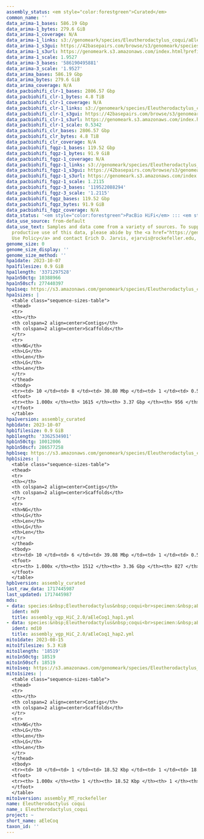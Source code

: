 ```yaml
---
assembly_status: <em style="color:forestgreen">Curated</em>
common_name: ''
data_arima-1_bases: 586.19 Gbp
data_arima-1_bytes: 279.6 GiB
data_arima-1_coverage: N/A
data_arima-1_links: s3://genomeark/species/Eleutherodactylus_coqui/aEleCoq1/genomic_data/arima/<br>
data_arima-1_s3gui: https://42basepairs.com/browse/s3/genomeark/species/Eleutherodactylus_coqui/aEleCoq1/genomic_data/arima/
data_arima-1_s3url: https://genomeark.s3.amazonaws.com/index.html?prefix=species/Eleutherodactylus_coqui/aEleCoq1/genomic_data/arima/
data_arima-1_scale: 1.9527
data_arima-3_bases: '586190495881'
data_arima-3_scale: '1.9527'
data_arima_bases: 586.19 Gbp
data_arima_bytes: 279.6 GiB
data_arima_coverage: N/A
data_pacbiohifi_clr-1_bases: 2806.57 Gbp
data_pacbiohifi_clr-1_bytes: 4.8 TiB
data_pacbiohifi_clr-1_coverage: N/A
data_pacbiohifi_clr-1_links: s3://genomeark/species/Eleutherodactylus_coqui/aEleCoq1/genomic_data/pacbio_hifi/<br>
data_pacbiohifi_clr-1_s3gui: https://42basepairs.com/browse/s3/genomeark/species/Eleutherodactylus_coqui/aEleCoq1/genomic_data/pacbio_hifi/
data_pacbiohifi_clr-1_s3url: https://genomeark.s3.amazonaws.com/index.html?prefix=species/Eleutherodactylus_coqui/aEleCoq1/genomic_data/pacbio_hifi/
data_pacbiohifi_clr-1_scale: 0.5342
data_pacbiohifi_clr_bases: 2806.57 Gbp
data_pacbiohifi_clr_bytes: 4.8 TiB
data_pacbiohifi_clr_coverage: N/A
data_pacbiohifi_fqgz-1_bases: 119.52 Gbp
data_pacbiohifi_fqgz-1_bytes: 91.9 GiB
data_pacbiohifi_fqgz-1_coverage: N/A
data_pacbiohifi_fqgz-1_links: s3://genomeark/species/Eleutherodactylus_coqui/aEleCoq1/genomic_data/pacbio_hifi/<br>
data_pacbiohifi_fqgz-1_s3gui: https://42basepairs.com/browse/s3/genomeark/species/Eleutherodactylus_coqui/aEleCoq1/genomic_data/pacbio_hifi/
data_pacbiohifi_fqgz-1_s3url: https://genomeark.s3.amazonaws.com/index.html?prefix=species/Eleutherodactylus_coqui/aEleCoq1/genomic_data/pacbio_hifi/
data_pacbiohifi_fqgz-1_scale: 1.2115
data_pacbiohifi_fqgz-3_bases: '119522088294'
data_pacbiohifi_fqgz-3_scale: '1.2115'
data_pacbiohifi_fqgz_bases: 119.52 Gbp
data_pacbiohifi_fqgz_bytes: 91.9 GiB
data_pacbiohifi_fqgz_coverage: N/A
data_status: '<em style="color:forestgreen">PacBio HiFi</em> ::: <em style="color:forestgreen">Arima</em>'
data_use_source: from-default
data_use_text: Samples and data come from a variety of sources. To support fair and
  productive use of this data, please abide by the <a href="https://genome10k.soe.ucsc.edu/data-use-policies/">Data
  Use Policy</a> and contact Erich D. Jarvis, ejarvis@rockefeller.edu, with any questions.
genome_size: 0
genome_size_display: ''
genome_size_method: ''
hpa1date: 2023-10-07
hpa1filesize: 0.9 GiB
hpa1length: '3371297528'
hpa1n50ctg: 10388966
hpa1n50scf: 277440397
hpa1seq: https://s3.amazonaws.com/genomeark/species/Eleutherodactylus_coqui/aEleCoq1/assembly_curated/aEleCoq1.hap1.cur.20231007.fasta.gz
hpa1sizes: |
  <table class="sequence-sizes-table">
  <thead>
  <tr>
  <th></th>
  <th colspan=2 align=center>Contigs</th>
  <th colspan=2 align=center>Scaffolds</th>
  </tr>
  <tr>
  <th>NG</th>
  <th>LG</th>
  <th>Len</th>
  <th>LG</th>
  <th>Len</th>
  </tr>
  </thead>
  <tbody>
  <tr><td> 10 </td><td> 8 </td><td> 30.80 Mbp </td><td> 1 </td><td> 0.54 Gbp </td></tr><tr><td> 20 </td><td> 21 </td><td> 21.05 Mbp </td><td> 2 </td><td> 346.26 Mbp </td></tr><tr><td> 30 </td><td> 38 </td><td> 18.10 Mbp </td><td> 3 </td><td> 319.81 Mbp </td></tr><tr><td> 40 </td><td> 60 </td><td> 13.62 Mbp </td><td> 4 </td><td> 304.12 Mbp </td></tr><tr style="background-color:#cccccc;"><td> 50 </td><td> 89 </td><td style="background-color:#88ff88;"> 10.39 Mbp </td><td> 5 </td><td style="background-color:#88ff88;"> 277.44 Mbp </td></tr><tr><td> 60 </td><td> 126 </td><td> 8.00 Mbp </td><td> 6 </td><td> 246.83 Mbp </td></tr><tr><td> 70 </td><td> 179 </td><td> 5.26 Mbp </td><td> 8 </td><td> 210.11 Mbp </td></tr><tr><td> 80 </td><td> 257 </td><td> 3.46 Mbp </td><td> 10 </td><td> 143.70 Mbp </td></tr><tr><td> 90 </td><td> 394 </td><td> 1.72 Mbp </td><td> 12 </td><td> 132.95 Mbp </td></tr><tr><td> 100 </td><td> 1615 </td><td> 10.59 Kbp </td><td> 956 </td><td> 10.59 Kbp </td></tr></tbody>
  <tfoot>
  <tr><th> 1.000x </th><th> 1615 </th><th> 3.37 Gbp </th><th> 956 </th><th> 3.37 Gbp </th></tr>
  </tfoot>
  </table>
hpa1version: assembly_curated
hpb1date: 2023-10-07
hpb1filesize: 0.9 GiB
hpb1length: '3362534901'
hpb1n50ctg: 10012006
hpb1n50scf: 286577258
hpb1seq: https://s3.amazonaws.com/genomeark/species/Eleutherodactylus_coqui/aEleCoq1/assembly_curated/aEleCoq1.hap2.cur.20231007.fasta.gz
hpb1sizes: |
  <table class="sequence-sizes-table">
  <thead>
  <tr>
  <th></th>
  <th colspan=2 align=center>Contigs</th>
  <th colspan=2 align=center>Scaffolds</th>
  </tr>
  <tr>
  <th>NG</th>
  <th>LG</th>
  <th>Len</th>
  <th>LG</th>
  <th>Len</th>
  </tr>
  </thead>
  <tbody>
  <tr><td> 10 </td><td> 6 </td><td> 39.08 Mbp </td><td> 1 </td><td> 0.53 Gbp </td></tr><tr><td> 20 </td><td> 17 </td><td> 25.65 Mbp </td><td> 2 </td><td> 334.35 Mbp </td></tr><tr><td> 30 </td><td> 32 </td><td> 18.98 Mbp </td><td> 3 </td><td> 315.19 Mbp </td></tr><tr><td> 40 </td><td> 54 </td><td> 12.96 Mbp </td><td> 4 </td><td> 308.51 Mbp </td></tr><tr style="background-color:#cccccc;"><td> 50 </td><td> 84 </td><td style="background-color:#88ff88;"> 10.01 Mbp </td><td> 5 </td><td style="background-color:#88ff88;"> 286.58 Mbp </td></tr><tr><td> 60 </td><td> 122 </td><td> 7.74 Mbp </td><td> 6 </td><td> 249.86 Mbp </td></tr><tr><td> 70 </td><td> 176 </td><td> 5.01 Mbp </td><td> 8 </td><td> 212.34 Mbp </td></tr><tr><td> 80 </td><td> 260 </td><td> 3.34 Mbp </td><td> 10 </td><td> 150.57 Mbp </td></tr><tr><td> 90 </td><td> 400 </td><td> 1.68 Mbp </td><td> 12 </td><td> 133.18 Mbp </td></tr><tr><td> 100 </td><td> 1512 </td><td> 9.38 Kbp </td><td> 827 </td><td> 9.38 Kbp </td></tr></tbody>
  <tfoot>
  <tr><th> 1.000x </th><th> 1512 </th><th> 3.36 Gbp </th><th> 827 </th><th> 3.36 Gbp </th></tr>
  </tfoot>
  </table>
hpb1version: assembly_curated
last_raw_data: 1717445987
last_updated: 1717445987
mds:
- data: species:&nbsp;Eleutherodactylus&nbsp;coqui<br>specimen:&nbsp;aEleCoq1<br>projects:&nbsp;<br>&nbsp;&nbsp;-&nbsp;vgp<br>data_location:&nbsp;S3<br>release_to:&nbsp;S3<br>haplotype_to_curate:&nbsp;hap1<br>hap1:&nbsp;s3://genomeark/species/Eleutherodactylus_coqui/aEleCoq1/assembly_vgp_HiC_2.0/aEleCoq1.HiC.hap1.20230815.fasta.gz<br>hap2:&nbsp;s3://genomeark/species/Eleutherodactylus_coqui/aEleCoq1/assembly_vgp_HiC_2.0/aEleCoq1.HiC.hap2.20230815.fasta.gz<br>pretext_hap1:&nbsp;s3://genomeark/species/Eleutherodactylus_coqui/aEleCoq1/assembly_vgp_HiC_2.0/evaluation/hap1/pretext/aEleCoq1_hap1_s2.pretext<br>pretext_hap2:&nbsp;s3://genomeark/species/Eleutherodactylus_coqui/aEleCoq1/assembly_vgp_HiC_2.0/evaluation/hap2/pretext/aEleCoq1_hap2_s2.pretext<br>kmer_spectra_img:&nbsp;s3://genomeark/species/Eleutherodactylus_coqui/aEleCoq1/assembly_vgp_HiC_2.0/evaluation/merqury/aEleCoq1_png/<br>mito:&nbsp;s3://genomeark/species/Eleutherodactylus_coqui/aEleCoq1/assembly_MT_rockefeller/aEleCoq1.MT.20230815.fasta.gz<br>pacbio_read_dir:&nbsp;s3://genomeark/species/Eleutherodactylus_coqui/aEleCoq1/genomic_data/pacbio_hifi/<br>pacbio_read_type:&nbsp;hifi<br>hic_read_dir:&nbsp;s3://genomeark/species/Eleutherodactylus_coqui/aEleCoq1/genomic_data/arima/<br>pipeline:<br>&nbsp;&nbsp;-&nbsp;hifiasm&nbsp;(0.19.3+galaxy0)<br>&nbsp;&nbsp;-&nbsp;yahs&nbsp;(1.2a.2)<br>assembled_by_group:&nbsp;Rockefeller<br>notes:&nbsp;This&nbsp;was&nbsp;a&nbsp;hifiasm-HiC&nbsp;assembly&nbsp;of&nbsp;aEleCoq1&nbsp;(VGL&nbsp;ID&nbsp;is&nbsp;aEleCoq3),&nbsp;resulting&nbsp;in&nbsp;two&nbsp;complete&nbsp;haplotypes.&nbsp;The&nbsp;provider&nbsp;listed&nbsp;the&nbsp;sample&nbsp;as&nbsp;male,&nbsp;and&nbsp;the&nbsp;kmer&nbsp;spectra&nbsp;seem&nbsp;to&nbsp;support&nbsp;a&nbsp;homogametic&nbsp;specimen.&nbsp;This&nbsp;individual&nbsp;did&nbsp;not&nbsp;bionano&nbsp;data.&nbsp;HiC&nbsp;scaffolding&nbsp;was&nbsp;performed&nbsp;with&nbsp;yahs.&nbsp;The&nbsp;HiC&nbsp;prep&nbsp;was&nbsp;Arima&nbsp;kit&nbsp;2.&nbsp;The&nbsp;HiC&nbsp;reads&nbsp;needed&nbsp;to&nbsp;have&nbsp;5&nbsp;bp&nbsp;trimmed&nbsp;from&nbsp;the&nbsp;5'&nbsp;end&nbsp;due&nbsp;to&nbsp;adapter&nbsp;left&nbsp;over&nbsp;from&nbsp;the&nbsp;Arima&nbsp;library&nbsp;prep&nbsp;kit.&nbsp;This&nbsp;is&nbsp;a&nbsp;phase&nbsp;1&nbsp;species.&nbsp;We&nbsp;are&nbsp;submitting&nbsp;both&nbsp;haplotypes&nbsp;for&nbsp;dual&nbsp;curation,&nbsp;and&nbsp;this&nbsp;is&nbsp;the&nbsp;ticket&nbsp;for&nbsp;hap1.&nbsp;
  ident: md9
  title: assembly_vgp_HiC_2.0/aEleCoq1_hap1.yml
- data: species:&nbsp;Eleutherodactylus&nbsp;coqui<br>specimen:&nbsp;aEleCoq1<br>projects:&nbsp;<br>&nbsp;&nbsp;-&nbsp;vgp<br>data_location:&nbsp;S3<br>release_to:&nbsp;S3<br>haplotype_to_curate:&nbsp;hap2<br>hap1:&nbsp;s3://genomeark/species/Eleutherodactylus_coqui/aEleCoq1/assembly_vgp_HiC_2.0/aEleCoq1.HiC.hap1.20230815.fasta.gz<br>hap2:&nbsp;s3://genomeark/species/Eleutherodactylus_coqui/aEleCoq1/assembly_vgp_HiC_2.0/aEleCoq1.HiC.hap2.20230815.fasta.gz<br>pretext_hap1:&nbsp;s3://genomeark/species/Eleutherodactylus_coqui/aEleCoq1/assembly_vgp_HiC_2.0/evaluation/hap1/pretext/aEleCoq1_hap1_s2.pretext<br>pretext_hap2:&nbsp;s3://genomeark/species/Eleutherodactylus_coqui/aEleCoq1/assembly_vgp_HiC_2.0/evaluation/hap2/pretext/aEleCoq1_hap2_s2.pretext<br>kmer_spectra_img:&nbsp;s3://genomeark/species/Eleutherodactylus_coqui/aEleCoq1/assembly_vgp_HiC_2.0/evaluation/merqury/aEleCoq1_png/<br>mito:&nbsp;s3://genomeark/species/Eleutherodactylus_coqui/aEleCoq1/assembly_MT_rockefeller/aEleCoq1.MT.20230815.fasta.gz<br>pacbio_read_dir:&nbsp;s3://genomeark/species/Eleutherodactylus_coqui/aEleCoq1/genomic_data/pacbio_hifi/<br>pacbio_read_type:&nbsp;hifi<br>hic_read_dir:&nbsp;s3://genomeark/species/Eleutherodactylus_coqui/aEleCoq1/genomic_data/arima/<br>pipeline:<br>&nbsp;&nbsp;-&nbsp;hifiasm&nbsp;(0.19.3+galaxy0)<br>&nbsp;&nbsp;-&nbsp;yahs&nbsp;(1.2a.2)<br>assembled_by_group:&nbsp;Rockefeller<br>notes:&nbsp;This&nbsp;was&nbsp;a&nbsp;hifiasm-HiC&nbsp;assembly&nbsp;of&nbsp;aEleCoq1&nbsp;(VGL&nbsp;ID&nbsp;is&nbsp;aEleCoq3),&nbsp;resulting&nbsp;in&nbsp;two&nbsp;complete&nbsp;haplotypes.&nbsp;The&nbsp;provider&nbsp;listed&nbsp;the&nbsp;sample&nbsp;as&nbsp;male,&nbsp;and&nbsp;the&nbsp;kmer&nbsp;spectra&nbsp;seem&nbsp;to&nbsp;support&nbsp;a&nbsp;homogametic&nbsp;specimen.&nbsp;This&nbsp;individual&nbsp;did&nbsp;not&nbsp;bionano&nbsp;data.&nbsp;HiC&nbsp;scaffolding&nbsp;was&nbsp;performed&nbsp;with&nbsp;yahs.&nbsp;The&nbsp;HiC&nbsp;prep&nbsp;was&nbsp;Arima&nbsp;kit&nbsp;2.&nbsp;The&nbsp;HiC&nbsp;reads&nbsp;needed&nbsp;to&nbsp;have&nbsp;5&nbsp;bp&nbsp;trimmed&nbsp;from&nbsp;the&nbsp;5'&nbsp;end&nbsp;due&nbsp;to&nbsp;adapter&nbsp;left&nbsp;over&nbsp;from&nbsp;the&nbsp;Arima&nbsp;library&nbsp;prep&nbsp;kit.&nbsp;This&nbsp;is&nbsp;a&nbsp;phase&nbsp;1&nbsp;species.&nbsp;We&nbsp;are&nbsp;submitting&nbsp;both&nbsp;haplotypes&nbsp;for&nbsp;dual&nbsp;curation,&nbsp;and&nbsp;this&nbsp;is&nbsp;the&nbsp;ticket&nbsp;for&nbsp;hap2.&nbsp;
  ident: md10
  title: assembly_vgp_HiC_2.0/aEleCoq1_hap2.yml
mito1date: 2023-08-15
mito1filesize: 5.3 KiB
mito1length: '18519'
mito1n50ctg: 18519
mito1n50scf: 18519
mito1seq: https://s3.amazonaws.com/genomeark/species/Eleutherodactylus_coqui/aEleCoq1/assembly_MT_rockefeller/aEleCoq1.MT.20230815.fasta.gz
mito1sizes: |
  <table class="sequence-sizes-table">
  <thead>
  <tr>
  <th></th>
  <th colspan=2 align=center>Contigs</th>
  <th colspan=2 align=center>Scaffolds</th>
  </tr>
  <tr>
  <th>NG</th>
  <th>LG</th>
  <th>Len</th>
  <th>LG</th>
  <th>Len</th>
  </tr>
  </thead>
  <tbody>
  <tr><td> 10 </td><td> 1 </td><td> 18.52 Kbp </td><td> 1 </td><td> 18.52 Kbp </td></tr><tr><td> 20 </td><td> 1 </td><td> 18.52 Kbp </td><td> 1 </td><td> 18.52 Kbp </td></tr><tr><td> 30 </td><td> 1 </td><td> 18.52 Kbp </td><td> 1 </td><td> 18.52 Kbp </td></tr><tr><td> 40 </td><td> 1 </td><td> 18.52 Kbp </td><td> 1 </td><td> 18.52 Kbp </td></tr><tr style="background-color:#cccccc;"><td> 50 </td><td> 1 </td><td style="background-color:#ff8888;"> 18.52 Kbp </td><td> 1 </td><td style="background-color:#ff8888;"> 18.52 Kbp </td></tr><tr><td> 60 </td><td> 1 </td><td> 18.52 Kbp </td><td> 1 </td><td> 18.52 Kbp </td></tr><tr><td> 70 </td><td> 1 </td><td> 18.52 Kbp </td><td> 1 </td><td> 18.52 Kbp </td></tr><tr><td> 80 </td><td> 1 </td><td> 18.52 Kbp </td><td> 1 </td><td> 18.52 Kbp </td></tr><tr><td> 90 </td><td> 1 </td><td> 18.52 Kbp </td><td> 1 </td><td> 18.52 Kbp </td></tr><tr><td> 100 </td><td> 1 </td><td> 18.52 Kbp </td><td> 1 </td><td> 18.52 Kbp </td></tr></tbody>
  <tfoot>
  <tr><th> 1.000x </th><th> 1 </th><th> 18.52 Kbp </th><th> 1 </th><th> 18.52 Kbp </th></tr>
  </tfoot>
  </table>
mito1version: assembly_MT_rockefeller
name: Eleutherodactylus coqui
name_: Eleutherodactylus_coqui
project: ~
short_name: aEleCoq
taxon_id: ''
---
```

